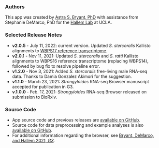 ### Authors
This app was created by [Astra S. Bryant, PhD](https://scholar.google.com/citations?user=uSGqqakAAAAJ&hl=en) with assistance from Stephanie DeMarco, PhD for the [Hallem Lab](http://www.hallemlab.com/) at UCLA.  

### Selected Release Notes
- **v2.0.5** - July 11, 2022: current version. Updated *S. stercoralis* Kallisto alignments to [WBPS17 reference transcriptome](https://wbparasite.wordpress.com/2016/12/05/announcing-wormbase-parasite-release-8/).
- **v2.0.1** - Nov 11, 2021:
Updated *S. stercoralis* and *S. ratti* Kallisto alignments to WBPS16 reference transcriptome (replacing WBPS14), followed by bug fix to resolve pipeline error.
- **v1.2.0** - Nov 3, 2021:
Added *S. stercoralis* free-living male RNA-seq data. Thanks to Damia Gonzalez Akimori for the suggestion.
- **v1.1.0** - March 23, 2021:
*Strongyloides* RNA-seq Browser manuscript accepted for publication in G3.
- **v.1.0.0** - Feb. 17, 2021:
*Strongyloides* RNA-seq Browser released on submission to BioRxiv. 

### Source Code
- App source code and previous releases are [available on GitHub](https://github.com/HallemLab/Strongyloides_RNAseq_Browser).  
- Source code for data preprocessing and example analyses is also [available on GitHub](https://github.com/HallemLab/Bryant-DeMarco-Hallem-2021).
- For additional information regarding the browser, see [Bryant, DeMarco, and Hallem 2021, *G3*](https://academic.oup.com/g3journal/article/11/5/jkab104/6212650). 